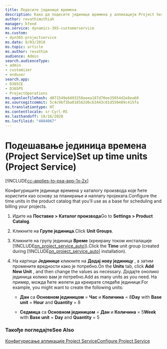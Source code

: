 ```yaml
---
title: Подесите јединице времена
description: Како да подесите јединице времена у апликацији Project Service
author: revathimuthiah
manager: kfend
ms.service: dynamics-365-customerservice
ms.custom:
- dyn365-projectservice
ms.date: 8/03/2018
ms.topic: article
ms.author: revathim
audience: Admin
search.audienceType:
- admin
- customizer
- enduser
search.app:
- D365CE
- D365PS
- ProjectOperations
ms.openlocfilehash: d071549e6493258aeea187d70ee35054d2e8ea60
ms.sourcegitcommit: 5c4c9bf3ba018562d6cb3443c01d550489c415fa
ms.translationtype: HT
ms.contentlocale: sr-Cyrl-RS
ms.lasthandoff: 10/16/2020
ms.locfileid: "4084067"
---
```

# <a name="set-up-time-units-project-service"></a><span data-ttu-id="08f3a-103">Подешавање јединица времена (Project Service)</span><span class="sxs-lookup"><span data-stu-id="08f3a-103">Set up time units (Project Service)</span></span>

[!INCLUDE[cc-applies-to-psa-app-1x-2x](../includes/cc-applies-to-psa-app-1x-2x.md)]

<span data-ttu-id="08f3a-104">Конфигуришите јединице времена у каталогу производа које ћете користити као основу за планирање и наплату пројеката.</span><span class="sxs-lookup"><span data-stu-id="08f3a-104">Configure the time units in the product catalog that you’ll use as a base for scheduling and billing your projects.</span></span>  
  
1. <span data-ttu-id="08f3a-105">Идите на **Поставке > Каталог производа**</span><span class="sxs-lookup"><span data-stu-id="08f3a-105">Go to **Settings > Product Catalog**.</span></span>  
  
2. <span data-ttu-id="08f3a-106">Кликните на **Групе јединица**.</span><span class="sxs-lookup"><span data-stu-id="08f3a-106">Click **Unit Groups**.</span></span>  
  
3. <span data-ttu-id="08f3a-107">Кликните на групу јединица **Време** (креирану током инсталације [!INCLUDE[pn_project_service_auto](../includes/pn-project-service-auto.md)]).</span><span class="sxs-lookup"><span data-stu-id="08f3a-107">Click the **Time** unit group (created during [!INCLUDE[pn_project_service_auto](../includes/pn-project-service-auto.md)] installation).</span></span>  
  
4. <span data-ttu-id="08f3a-108">На картици **Јединице** кликните на **Додај нову јединицу** , а затим промените вредности како је потребно.</span><span class="sxs-lookup"><span data-stu-id="08f3a-108">On the **Units** tab, click **Add New Unit** , and then change the values as necessary.</span></span> <span data-ttu-id="08f3a-109">Додајте онолико јединица колико вам је потребно.</span><span class="sxs-lookup"><span data-stu-id="08f3a-109">Add as many units as you need.</span></span> <span data-ttu-id="08f3a-110">На пример, можда ћете желети да креирате следеће јединице:</span><span class="sxs-lookup"><span data-stu-id="08f3a-110">For example, you might want to create the following units:</span></span>  
  
   - <span data-ttu-id="08f3a-111">**Дан** са **Основном јединицом** = **Час** и **Количина** = 8</span><span class="sxs-lookup"><span data-stu-id="08f3a-111">**Day** with **Base unit** = **Hour** and **Quantity** = 8</span></span>  
  
   - <span data-ttu-id="08f3a-112">**Седмица** са **Основном јединицом** = **Дан** и **Количина** = 5</span><span class="sxs-lookup"><span data-stu-id="08f3a-112">**Week** with **Base unit** = **Day** and **Quantity** = 5</span></span>  
  
### <a name="see-also"></a><span data-ttu-id="08f3a-113">Такође погледајте</span><span class="sxs-lookup"><span data-stu-id="08f3a-113">See Also</span></span>  
 [<span data-ttu-id="08f3a-114">Конфигурисање апликације Project Service</span><span class="sxs-lookup"><span data-stu-id="08f3a-114">Configure Project Service</span></span>](../psa/configure.md)
